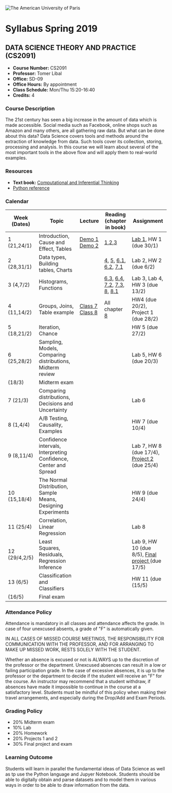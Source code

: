 ![The American University of Paris](https://upload.wikimedia.org/wikipedia/en/4/4c/American_University_of_Paris.png)
# Syllabus Spring 2019
## DATA SCIENCE THEORY AND PRACTICE (CS2091)

* **Course Number:** CS2091
* **Professor:** Tomer Libal
* **Office:** SD-09
* **Office Hours:** By appointment
* **Class Schedule:** Mon/Thu 15:20-16:40
* **Credits:** 4

### Course Description
The 21st century has seen a big increase in the amount of data which is
made accessible. Social media such as
Facebook, online shops such as Amazon and many others, are all gathering
raw data. But what can be done about
this data?
Data Science covers tools and methods around the extraction of knowledge
from data. Such tools cover its
collection, storing, processing and analysis. In this course we will
learn about several of the most important tools in
the above flow and will apply them to real-world examples.

### Resources

* **Text book:** [Computational and Inferential Thinking](https://aup-cs2091.github.io/textbook/)
* [Python
  reference](https://aup-cs2091.github.io/Syllabus/reference.html)

### Calendar

| Week (Dates)  | Topic   | Lecture  | Reading (chapter in book)  | Assignment  |
|---|---|---|---|---|
| 1 (21,24/1)  | Introduction, Cause and Effect, Tables  | [Demo 1](https://jhub.aup.edu/hub/user-redirect/git-pull?repo=https%3A%2F%2Fgithub.com%2FAUP-CS2091%2Fclass&urlpath=notebooks%2Fclass%2Fweek1%2Flec01.ipynb) [Demo 2](https://jhub.aup.edu/hub/user-redirect/git-pull?repo=https%3A%2F%2Fgithub.com%2FAUP-CS2091%2Fclass&urlpath=notebooks%2Fclass%2Fweek1%2Flec02.ipynb)| [1](https://aup-cs2091.github.io/textbook/chapters/01/what-is-data-science),[2](https://aup-cs2091.github.io/textbook/chapters/02/causality-and-experiments),[3](https://aup-cs2091.github.io/textbook/chapters/03/programming-in-python)  | [Lab 1](https://jhub.aup.edu/hub/user-redirect/git-pull?repo=https%3A%2F%2Fgithub.com%2FAUP-CS2091%2Fclass&urlpath=notebooks%2Fclass%2Fweek1%2Flab01%2Flab01.ipynb), HW 1 (due 30/1)  |
| 2 (28,31/1)  | Data types, Building tables, Charts  |   | [4](https://aup-cs2091.github.io/textbook/chapters/04/Data_Types), [5](https://aup-cs2091.github.io/textbook/chapters/05/Sequences), [6.1](https://aup-cs2091.github.io/textbook/chapters/06/1/Sorting_Rows), [6.2](https://aup-cs2091.github.io/textbook/chapters/06/2/Selecting_Rows), [7.1](https://aup-cs2091.github.io/textbook/chapters/07/1/Visualizing_Categorical_Distributions)  | Lab 2, HW 2 (due 6/2)  |
| 3 (4,7/2)  | Histograms, Functions |   | [6.3](https://aup-cs2091.github.io/textbook/chapters/06/3/Example_Trends_in_the_Population_of_the_United_States), [6.4](https://aup-cs2091.github.io/textbook/chapters/06/4/Example_Gender_Ratio_in_the_US_Population), [7.2](https://aup-cs2091.github.io/textbook/chapters/07/2/Visualizing_Numerical_Distributions), [7.3](https://aup-cs2091.github.io/textbook/chapters/07/3/Overlaid_Graphs), [8](https://aup-cs2091.github.io/textbook/chapters/08/Functions_and_Tables), [8.1](https://aup-cs2091.github.io/textbook/chapters/08/1/Applying_a_Function_to_a_Column) | Lab 3, Lab 4, HW 3 (due 13/2)  |
| 4 (11,14/2)  | Groups, Joins, Table example  | [Class 7](https://jhub.aup.edu/hub/user-redirect/git-pull?repo=https%3A%2F%2Fgithub.com%2FAUP-CS2091%2Fclass&urlpath=notebooks%2Fclass%2Fweek4%2Flecclass7.ipynb) [Class 8](https://jhub.aup.edu/hub/user-redirect/git-pull?repo=https%3A%2F%2Fgithub.com%2FAUP-CS2091%2Fclass&urlpath=notebooks%2Fclass%2Fweek4%2Flecclass8.ipynb)| All chapter [8](https://aup-cs2091.github.io/textbook/chapters/08/Functions_and_Tables)  |  HW4 (due 20/2), Project 1 (due 28/2) |
| 5 (18,21/2)  | Iteration, Chance  |   | | HW 5 (due 27/2)  |
| 6 (25,28/2)  | Sampling, Models, Comparing distributions, Midterm review |   |  | Lab 5, HW 6 (due 20/3)  |
| (18/3)  | Midterm exam  |   |   |   |
| 7 (21/3)  | Comparing distributions, Decisions and Uncertainty  |   |  | Lab 6  |
| 8 (1,4/4)  | A/B Testing, Causality, Examples  |   |  | HW 7 (due 10/4) |
| 9 (8,11/4)  | Confidence intervals, Interpreting Confidence, Center and Spread  |   |  | Lab 7, HW 8 (due 17/4), [Project 2]() (due 25/4)  |
| 10 (15,18/4)  | The Normal Distribution, Sample Means, Designing Experiments  |   |   | HW 9 (due 24/4)  |
| 11 (25/4)  | Correlation, Linear Regression  |   |  | Lab 8  |
| 12 (29/4,2/5)  | Least Squares, Residuals, Regression Inference  |   |  | Lab 9, HW 10 (due 8/5), [Final project ]() (due 17/5)  |
| 13 (6/5)  | Classification and Classifiers  |   |  | HW 11 (due (15/5) |
| (16/5)  | Final exam  |   |   |   |

### Attendance Policy
Attendance is mandatory in all classes and attendance affects the grade. In case of four unexcused absents, a grade of "F" is automatically given.


IN ALL CASES OF MISSED COURSE MEETINGS, THE RESPONSIBILITY FOR
COMMUNICATION WITH THE PROFESSOR, AND FOR ARRANGING TO MAKE UP MISSED
WORK, RESTS SOLELY WITH THE STUDENT.

Whether an absence is excused or not is ALWAYS up to the discretion of
the professor or the department. Unexcused absences can result in a low
or failing participation grade. In the case of excessive absences, it is
up to the professor or the department to decide if the student will
receive an "F" for the course. An instructor may recommend that a
student withdraw, if absences have made it impossible to continue in the
course at a satisfactory level.
Students must be mindful of this policy when making their travel
arrangements, and especially during the Drop/Add and Exam Periods.

### Grading Policy
* 20% Midterm exam
* 10% Lab
* 20% Homework
* 20% Projects 1 and 2
* 30% Final project and exam

### Learning Outcome
Students will learn in parallel the fundamental ideas of Data Science as
well as tp use the Python language and Jupyer Notebook.
Students should be able to digitally obtain and parse
datasets and to model them in various ways in
order to be able to draw information from the data.
